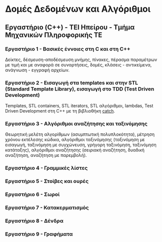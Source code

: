 # Δομές Δεδομένων και Αλγόριθμοι 

## Εργαστήριο (C++) - ΤΕΙ Ηπείρου - Τμήμα Μηχανικών Πληροφορικής ΤΕ

### Εργαστήριο 1 - Βασικές έννοιες στη C και στη C++

Δείκτες, δέσμευση-αποδέσμευση μνήμης, πίνακες, πέρασμα παραμέτρων με τιμή και με αναφορά σε συναρτήσεις, δομές, κλάσεις - αντικείμενα, ανάγνωση - εγγραφή αρχείων.

### Εργαστήριο 2 - Εισαγωγή στα templates και στην STL (Standard Template Library), εισαγωγή στο TDD (Test Driven Development)

Templates, STL containers, STL iterators, STL αλγόριθμοι, lambdas, Test Driven Development στη C++ με τη βιβλιοθήκη [catch](https://github.com/philsquared/Catch).

### Εργαστήριο 3 - Αλγόριθμοι αναζήτησης και ταξινόμησης

Θεωρητική μελέτη αλγορίθμων (ασυμπτωτική πολυπλοκότητα), μέτρηση χρόνου εκτέλεσης κώδικα, αλγόριθμοι ταξινόμησης (ταξινόμηση με εισαγωγή, ταξινόμηση με συγχώνευση, γρήγορη ταξινόμηση, ταξινόμηση κατάταξης), αλγόριθμοι αναζήτησης (σειριακή αναζήτηση, δυαδική αναζήτηση, αναζήτηση με παρεμβολή).

### Εργαστήριο 4 - Γραμμικές λίστες


### Εργαστήριο 5 - Στοίβες και ουρές

### Εργαστήριο 6 - Σωροί

### Εργαστήριο 7 - Κατακερματισμός

### Εργαστήριο 8 - Δένδρα

### Εργαστήριο 9 - Γραφήματα